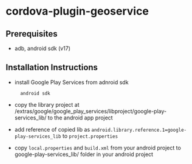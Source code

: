 cordova-plugin-geoservice
=========================



Prerequisites
-------------

* adb, android sdk (v17)

Installation Instructions
-------------------------

* install Google Play Services from adnroid sdk

        android sdk

* copy the library project at <android-sdk>/extras/google/google_play_services/libproject/google-play-services_lib/ to the android app project
* add reference of copied lib as `android.library.reference.1=google-play-services_lib` to `project.properties`
* copy `local.properties` and `build.xml` from your android project to google-play-services_lib/ folder in your android project
